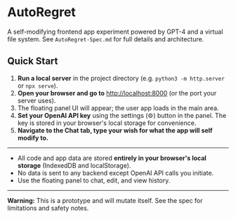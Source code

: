 # AutoRegret

A self-modifying frontend app experiment powered by GPT-4 and a virtual file system. See `AutoRegret-Spec.md` for full details and architecture.

## Quick Start

1. **Run a local server** in the project directory (e.g. `python3 -m http.server` or `npx serve`).
2. **Open your browser and go to** [http://localhost:8000](http://localhost:8000) (or the port your server uses).
3. The floating panel UI will appear; the user app loads in the main area.
4. **Set your OpenAI API key** using the settings (⚙️) button in the panel. The key is stored in your browser's local storage for convenience.
5. **Navigate to the Chat tab, type your wish for what the app will self modify to.**

---

- All code and app data are stored **entirely in your browser's local storage** (IndexedDB and localStorage).
- No data is sent to any backend except OpenAI API calls you initiate.
- Use the floating panel to chat, edit, and view history.

---

**Warning:** This is a prototype and will mutate itself. See the spec for limitations and safety notes. 